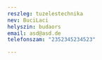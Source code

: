 ```yaml
---
reszleg: tuzelestechnika
nev: BuciLaci
helyszin: budaors
email: asd@asd.de
telefonszam: "2352345234523"

---
```

